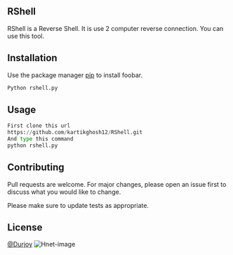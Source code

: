 ## RShell 

RShell is a Reverse Shell. It is use 2 computer reverse connection. You can use this tool.

## Installation

Use the package manager [pip](https://pip.pypa.io/en/stable/) to install foobar.

```bash
Python rshell.py
```

## Usage

```python
First clone this url 
https://github.com/kartikghosh12/RShell.git
And type this command 
python rshell.py 
```

## Contributing
Pull requests are welcome. For major changes, please open an issue first to discuss what you would like to change.

Please make sure to update tests as appropriate.

## License
[@Durjoy](#)
![Hnet-image](https://user-images.githubusercontent.com/73251086/96883766-4a472000-1470-11eb-88fe-8ca96c023ee1.gif)
